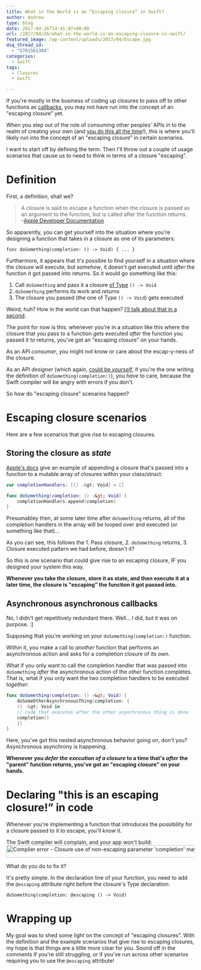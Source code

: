 ```yaml
---
title: What in the World is an “Escaping Closure” in Swift?
author: Andrew
type: blog
date: 2017-04-26T14:41:07+00:00
url: /2017/04/26/what-in-the-world-is-an-escaping-closure-in-swift/
featured_image: /wp-content/uploads/2017/04/Escape.jpg
dsq_thread_id:
  - "5761561384"
categories:
  - Swift
tags:
  - Closures
  - Swift

---
```

If you're mostly in the business of coding up closures to pass off to other functions as [callbacks][1], you may not have run into the concept of an "escaping closure&#8221; yet.

When you step out of the role of consuming other peoples' APIs in to the realm of creating your own (and [you do this all the time][2]!), _this_ is where you'll likely run into the concept of an "escaping closure&#8221; in certain scenarios.

I want to start off by defining the term. Then I'll throw out a couple of usage scenarios that cause us to need to think in terms of a closure "escaping&#8221;.

<a name="definition" class="jump-target"></a>

# Definition

First, a definition, shall we?

> A closure is said to escape a function when the closure is passed as an argument to the function, but is called after the function returns.  
> –[Apple Developer Documentation][3] 

So apparently, you can get yourself into the situation where you're designing a function that takes in a closure as one of its parameters:

`func doSomething(completion: () -> Void) { ... }`

Furthermore, it appears that it's possible to find yourself in a situation where the closure will execute, but _somehow_, it doesn't get executed until _after_ the function it got passed into returns. So it would go something like this:

  1. Call `doSomething` and pass it a closure [of Type][4] `() -> Void`
  2. `doSomething` performs its work and _returns_
  3. The closure you passed (the one of Type `() -> Void`) gets executed

Weird, huh? How in the world can that happen? [I'll talk about that in a second][5].

The point for now is this: whenever you're in a situation like this where the closure that you pass to a function gets executed _after_ the function you passed it _to_ returns, you've got an "escaping closure&#8221; on your hands.

As an API _consumer_, you might not know or care about the escap-y-ness of the closure.

As an API _designer_ (which again, [could be _yourself_][2], if you're the one writing the definition of `doSomething(completion:)`), you _have_ to care, because the Swift compiler will be angry with errors if you don't.

So how do "escaping closure&#8221; scenarios happen?

<a name="usage" class="jump-target"></a>

# Escaping closure scenarios

Here are a few scenarios that give rise to escaping closures.

<a name="store-as-state" class="jump-target"></a>

## Storing the closure as _state_

[Apple's docs][3] give an example of appending a closure that's passed into a function to a mutable array of closures within your class/struct:

```swift
var completionHandlers: [() -&gt; Void] = []

func doSomething(completion: () -&gt; Void) {
    completionHandlers.append(completion)
}
```

Presumabley then, at some later time after `doSomething` returns, all of the completion handlers in the array will be looped over and executed (or something like that)&#8230;

As you can see, this follows the 1. Pass closure, 2. `doSomething` returns, 3. Closure executed pattern we had before, doesn't it?

So this is one scenario that could give rise to an escaping closure, IF you designed your system this way.

**Whenever you take the closure, store it as state, and then execute it at a later time, the closure is "escaping&#8221; the function it got passed into.**

<a name="async-callbacks" class="jump-target"></a>

## Asynchronous asynchronous callbacks

No, I didn't get repetitively redundant there. Well&#8230; I did, but it was on purpose. :]

Supposing that you're working on your `doSomething(completion:)` function.

Within it, you make a call to _another_ function that performs an asynchronous action and asks for a completion closure of its own.

What if you only want to call the completion handler that was passed into `doSomething` _after_ the asynchronous action of the _other_ function completes. That is, what if you only want the two completion handlers to be executed _together_:

```swift
func doSomething(completion: () -&gt; Void) {
    doSomeOtherAsynchronousThing(completion: {
    () -&gt; Void in
    // code that executes after the other asynchronous thing is done
    completion()
    })
}
```

Here, you've got this nested asynchronous behavior going on, don't you? Asynchronous asynchrony is happening.

**Whenever you _defer the execution of a closure_ to a time that's _after_ the "parent&#8221; function returns, you've got an "escaping closure&#8221; on your hands.**

<a name="declaring-escaping" class="jump-target"></a>

# Declaring "this is an escaping closure!&#8221; in code

Whenever you're implementing a function that introduces the possibility for a closure passed to it to escape, you'll know it.

The Swift compiler will complain, and your app won't build:  
[<img src="https://www.andrewcbancroft.com/wp-content/uploads/2017/04/escaping-closure.png" alt="Compiler error - Closure use of non-escaping parameter &#039;completion&#039; may allow it to escape" width="891" height="33" class="alignnone size-full wp-image-13321" srcset="https://www.andrewcbancroft.com/wp-content/uploads/2017/04/escaping-closure.png 891w, https://www.andrewcbancroft.com/wp-content/uploads/2017/04/escaping-closure-300x11.png 300w, https://www.andrewcbancroft.com/wp-content/uploads/2017/04/escaping-closure-768x28.png 768w" sizes="(max-width: 891px) 100vw, 891px" />][6]

What do you do to fix it?

It's pretty simple. In the declaration line of your function, you need to add the `@escaping` attribute right before the closure's Type declaration:

`doSomething(completion: @escaping () -> Void)`

# Wrapping up

My goal was to shed some light on the concept of "escaping closures&#8221;. With the definition and the example scenarios that give rise to escaping closures, my hope is that things are a little more clear for you. Sound off in the comments if you're still struggling, or if you've run across other scenarios requiring you to use the `@escaping` attribute!

<a name="share" class="jump-target"></a>

 [1]: https://www.andrewcbancroft.com/2016/02/15/fundamentals-of-callbacks-for-swift-developers/
 [2]: https://www.andrewcbancroft.com/2017/04/25/every-developer-api-designer/
 [3]: https://developer.apple.com/library/content/documentation/Swift/Conceptual/Swift_Programming_Language/Closures.html#//apple_ref/doc/uid/TP40014097-CH11-ID546
 [4]: https://www.andrewcbancroft.com/2016/03/18/swift-functions-as-types/
 [5]: #usage
 [6]: https://www.andrewcbancroft.com/wp-content/uploads/2017/04/escaping-closure.png